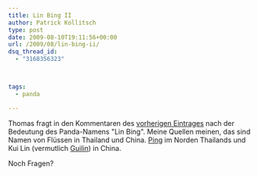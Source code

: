 ```yaml
---
title: Lin Bing II
author: Patrick Kollitsch
type: post
date: 2009-08-10T19:11:56+00:00
url: /2009/08/lin-bing-ii/
dsq_thread_id:
  - "3168356323"



tags:
  - panda

---
```

Thomas fragt in den Kommentaren des <a href="1794">vorherigen Eintrages</a> nach der Bedeutung des Panda-Namens "Lin Bing". Meine Quellen meinen, das sind Namen von Fl&uuml;ssen in Thailand und China. [Ping][1] im Norden Thailands und Kui Lin (vermutlich [Guilin][2]) in China.

Noch Fragen?

 [1]: http://maps.google.com/maps?f=q&source=s_q&hl=en&geocode=&q=river+ping+in+thailand&sll=37.0625,-95.677068&sspn=43.123021,71.367188&ie=UTF8&ll=20.324024,100.184326&spn=6.405185,8.920898&t=h&z=7&iwloc=D
 [2]: http://maps.google.com/maps?f=q&source=s_q&hl=en&geocode=&q=river+Guilin,+Guangxi,+China&sll=25.273567,110.290195&sspn=0.193106,0.278778&g=Guilin,+Guangxi,+China&ie=UTF8&ll=25.277608,110.282822&spn=0.386199,0.557556&t=h&z=11